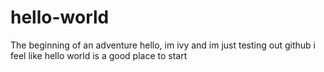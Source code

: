 # hello-world
The beginning of an adventure
hello, im ivy and im just testing out github
i feel like hello world is a good place to start
